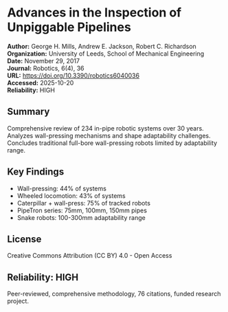 # Advances in the Inspection of Unpiggable Pipelines

**Author:** George H. Mills, Andrew E. Jackson, Robert C. Richardson  
**Organization:** University of Leeds, School of Mechanical Engineering  
**Date:** November 29, 2017  
**Journal:** Robotics, 6(4), 36  
**URL:** https://doi.org/10.3390/robotics6040036  
**Accessed:** 2025-10-20  
**Reliability:** HIGH

## Summary

Comprehensive review of 234 in-pipe robotic systems over 30 years. Analyzes wall-pressing mechanisms and shape adaptability challenges. Concludes traditional full-bore wall-pressing robots limited by adaptability range.

## Key Findings

- Wall-pressing: 44% of systems
- Wheeled locomotion: 43% of systems  
- Caterpillar + wall-press: 75% of tracked robots
- PipeTron series: 75mm, 100mm, 150mm pipes
- Snake robots: 100-300mm adaptability range

## License

Creative Commons Attribution (CC BY) 4.0 - Open Access

## Reliability: HIGH

Peer-reviewed, comprehensive methodology, 76 citations, funded research project.
